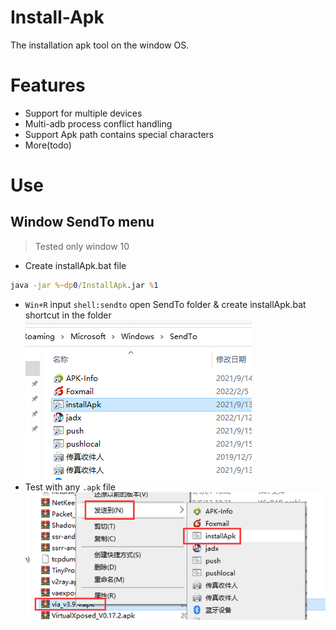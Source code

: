 # Install-Apk
The installation apk tool on the window OS.
# Features
- Support for multiple devices
- Multi-adb process conflict handling
- Support Apk path contains special characters
- More(todo)
# Use
## Window SendTo menu
> Tested only window 10
- Create installApk.bat file
```bat
java -jar %~dp0/InstallApk.jar %1

```
- `Win+R` input `shell:sendto` open SendTo folder & create installApk.bat shortcut in the folder\
![images](./images/folder.png)
- Test with any `.apk` file\
![images](./images/sendto.png)